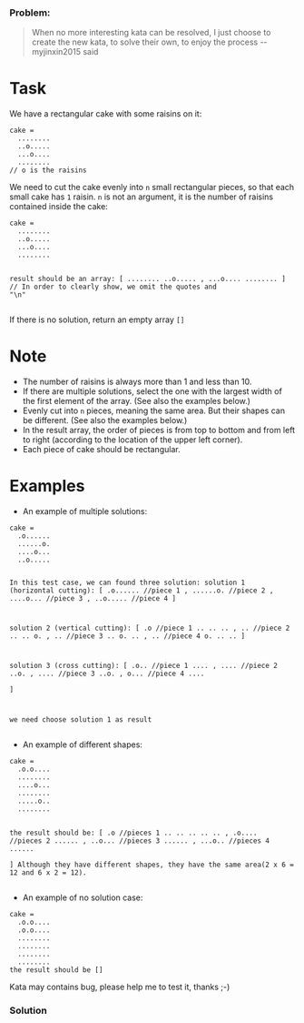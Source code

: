 ### Problem:
<blockquote>
<p>When no more interesting kata can be resolved, I just choose to create the new kata, to solve their own, to enjoy the process  --myjinxin2015 said</p>
</blockquote>
<h1 id="task">Task</h1>
<p>We have a rectangular cake with some raisins on it:</p>
<pre><code>cake = 
  ........
  ..o.....
  ...o....
  ........
// o is the raisins</code></pre><p>We need to cut the cake evenly into <code>n</code> small rectangular pieces, so that each small cake has <code>1</code> raisin. <code>n</code> is not an argument, it is the number of raisins contained inside the cake:</p>
<pre><code>cake = 
  ........
  ..o.....
  ...o....
  ........

result should be an array:
  [
     ........
     ..o.....
  ,
     ...o....
     ........
  ]
// In order to clearly show, we omit the quotes and &quot;\n&quot;</code></pre><p>If there is no solution, return an empty array <code>[]</code></p>
<h1 id="note">Note</h1>
<ul>
<li>The number of raisins is always more than 1 and less than 10.</li>
<li>If there are multiple solutions, select the one with the largest width of the first element of the array. (See also the examples below.)</li>
<li>Evenly cut into <code>n</code> pieces, meaning the same area. But their shapes can be different. (See also the examples below.)</li>
<li>In the result array, the order of pieces is from top to bottom and from left to right (according to the location of the upper left corner).</li>
<li>Each piece of cake should be rectangular.</li>
</ul>
<h1 id="examples">Examples</h1>
<ul>
<li>An example of multiple solutions:</li>
</ul>
<pre><code>cake = 
  .o......
  ......o.
  ....o...
  ..o.....

In this test case, we can found three solution:
solution 1 (horizontal cutting):
  [
    .o......  //piece 1
  ,
    ......o.  //piece 2
  ,
    ....o...  //piece 3
  ,
    ..o.....  //piece 4
  ]

solution 2 (vertical cutting):
  [
    .o  //piece 1
    ..
    ..
    ..
  ,
    ..  //piece 2
    ..
    ..
    o.
  ,
    ..  //piece 3
    ..
    o.
    ..
  ,
    ..  //piece 4
    o.
    ..
    ..
  ]

solution 3 (cross cutting):
  [
    .o..  //piece 1
    ....
  ,
    ....  //piece 2
    ..o.
  ,
    ....  //piece 3
    ..o.
  ,
    o...  //piece 4
    ....   
  ]

we need choose solution 1 as result</code></pre><ul>
<li>An example of different shapes:</li>
</ul>
<pre><code>cake = 
  .o.o....
  ........
  ....o...
  ........
  .....o..
  ........

the result should be:
  [
    .o      //pieces 1
    ..
    ..
    ..
    ..
    ..
  ,
    .o....  //pieces 2
    ......
  ,
    ..o...  //pieces 3
    ......
  ,
    ...o..  //pieces 4
    ......   
  ]
Although they have different shapes, 
they have the same area(2 x 6 = 12 and 6 x 2 = 12).</code></pre><ul>
<li>An example of no solution case:</li>
</ul>
<pre><code>cake = 
  .o.o....
  .o.o....
  ........
  ........
  ........
  ........
the result should be []</code></pre><p>Kata may contains bug, please help me to test it, thanks ;-)</p>

### Solution